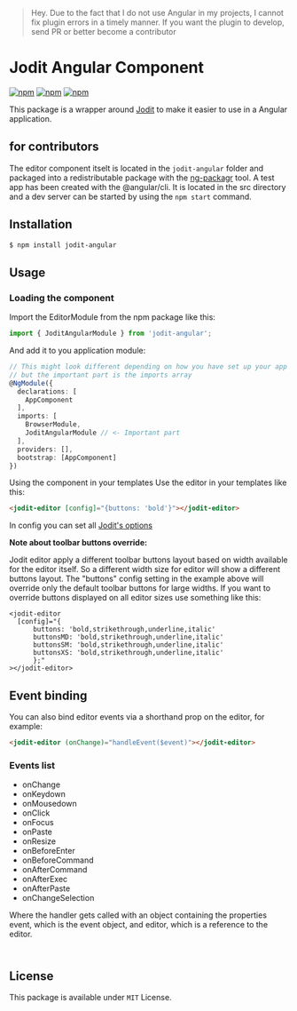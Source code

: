 > Hey. Due to the fact that I do not use Angular in my projects, I cannot fix plugin errors in a timely manner. If you want the plugin to develop, send PR or better become a contributor

# Jodit Angular Component

[![npm](https://img.shields.io/npm/v/jodit-angular.svg)](https://www.npmjs.com/package/jodit-angular)
[![npm](https://img.shields.io/npm/dm/jodit-angular.svg)](https://www.npmjs.com/package/jodit-angular)
[![npm](https://img.shields.io/npm/l/jodit-angular.svg)](https://www.npmjs.com/package/jodit-angular)


This package is a wrapper around [Jodit](https://xdsoft.net/jodit/) to make it easier to use in a Angular application.

## for contributors
The editor component itselt is located in the `jodit-angular` folder and packaged into a redistributable package with the [ng-packagr](https://www.npmjs.com/package/ng-packagr) tool. A test app has been created with the @angular/cli. It is located in the src directory and a dev server can be started by using the `npm start` command.

## Installation
```bash
$ npm install jodit-angular
```

## Usage

### Loading the component

Import the EditorModule from the npm package like this:

```typescript
import { JoditAngularModule } from 'jodit-angular';
```

And add it to you application module:
```typescript
// This might look different depending on how you have set up your app
// but the important part is the imports array
@NgModule({
  declarations: [
    AppComponent
  ],
  imports: [
    BrowserModule,
    JoditAngularModule // <- Important part
  ],
  providers: [],
  bootstrap: [AppComponent]
})
```

Using the component in your templates
Use the editor in your templates like this:

```html
<jodit-editor [config]="{buttons: 'bold'}"></jodit-editor>
```               

In config you can set all [Jodit's options](https://xdsoft.net/jodit/play.html)

**Note about toolbar buttons override:**

Jodit editor apply a different toolbar buttons layout based on width available for the editor itself.
So a different width size for editor will show a different buttons layout.
The "buttons" config setting in the example above will override only the default toolbar buttons for large widths.
If you want to override buttons displayed on all editor sizes use something like this:

```
<jodit-editor
  [config]="{
      buttons: 'bold,strikethrough,underline,italic'
      buttonsMD: 'bold,strikethrough,underline,italic'
      buttonsSM: 'bold,strikethrough,underline,italic'
      buttonsXS: 'bold,strikethrough,underline,italic'
      };"
></jodit-editor>     
```      

## Event binding
You can also bind editor events via a shorthand prop on the editor, for example:

```html
<jodit-editor (onChange)="handleEvent($event)"></jodit-editor>
```

### Events list

* onChange
* onKeydown
* onMousedown
* onClick
* onFocus
* onPaste
* onResize
* onBeforeEnter
* onBeforeCommand
* onAfterCommand
* onAfterExec
* onAfterPaste
* onChangeSelection

Where the handler gets called with an object containing the properties event, which is the event object, and editor, which is a reference to the editor.


\
License
-----
This package is available under `MIT` License.
